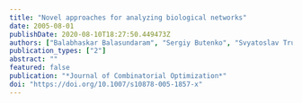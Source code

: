 ```yaml
---
title: "Novel approaches for analyzing biological networks"
date: 2005-08-01
publishDate: 2020-08-10T18:27:50.449473Z
authors: ["Balabhaskar Balasundaram", "Sergiy Butenko", "Svyatoslav Trukhanov"]
publication_types: ["2"]
abstract: ""
featured: false
publication: "*Journal of Combinatorial Optimization*"
doi: "https://doi.org/10.1007/s10878-005-1857-x"
---
```


